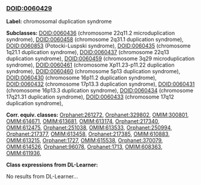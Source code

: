 
### [DOID:0060429](http://purl.obolibrary.org/obo/DOID_0060429)
**Label:** chromosomal duplication syndrome

**Subclasses:** [DOID:0060436](http://purl.obolibrary.org/obo/DOID_0060436) (chromosome 22q11.2 microduplication syndrome), [DOID:0060458](http://purl.obolibrary.org/obo/DOID_0060458) (chromosome 2q31.1 duplication syndrome), [DOID:0060853](http://purl.obolibrary.org/obo/DOID_0060853) (Potocki-Luspski syndrome), [DOID:0060435](http://purl.obolibrary.org/obo/DOID_0060435) (chromosome 1q21.1 duplication syndrome), [DOID:0060437](http://purl.obolibrary.org/obo/DOID_0060437) (chromosome 22q13 duplication syndrome), [DOID:0060459](http://purl.obolibrary.org/obo/DOID_0060459) (chromosome 3q29 microduplication syndrome), [DOID:0060461](http://purl.obolibrary.org/obo/DOID_0060461) (chromosome Xp11.23-p11.22 duplication syndrome), [DOID:0060460](http://purl.obolibrary.org/obo/DOID_0060460) (chromosome 5p13 duplication syndrome), [DOID:0060430](http://purl.obolibrary.org/obo/DOID_0060430) (chromosome 16p11.2 duplication syndrome), [DOID:0060432](http://purl.obolibrary.org/obo/DOID_0060432) (chromosome 17p13.3 duplication syndrome), [DOID:0060431](http://purl.obolibrary.org/obo/DOID_0060431) (chromosome 16p13.3 duplication syndrome), [DOID:0060434](http://purl.obolibrary.org/obo/DOID_0060434) (chromosome 17q21.31 duplication syndrome), [DOID:0060433](http://purl.obolibrary.org/obo/DOID_0060433) (chromosome 17q12 duplication syndrome), 

**Corr. equiv. classes:** [Orphanet:261272](http://www.orpha.net/ORDO/Orphanet_261272), [Orphanet:329802](http://www.orpha.net/ORDO/Orphanet_329802), [OMIM:300801](http://purl.obolibrary.org/obo/OMIM_300801), [OMIM:614671](http://purl.obolibrary.org/obo/OMIM_614671), [OMIM:613681](http://purl.obolibrary.org/obo/OMIM_613681), [OMIM:613174](http://purl.obolibrary.org/obo/OMIM_613174), [Orphanet:217340](http://www.orpha.net/ORDO/Orphanet_217340), [OMIM:612475](http://purl.obolibrary.org/obo/OMIM_612475), [Orphanet:251038](http://www.orpha.net/ORDO/Orphanet_251038), [OMIM:613533](http://purl.obolibrary.org/obo/OMIM_613533), [Orphanet:250994](http://www.orpha.net/ORDO/Orphanet_250994), [Orphanet:217377](http://www.orpha.net/ORDO/Orphanet_217377), [OMIM:613458](http://purl.obolibrary.org/obo/OMIM_613458), [Orphanet:217385](http://www.orpha.net/ORDO/Orphanet_217385), [OMIM:610883](http://purl.obolibrary.org/obo/OMIM_610883), [OMIM:613215](http://purl.obolibrary.org/obo/OMIM_613215), [Orphanet:1727](http://www.orpha.net/ORDO/Orphanet_1727), [OMIM:615538](http://purl.obolibrary.org/obo/OMIM_615538), [Orphanet:370079](http://www.orpha.net/ORDO/Orphanet_370079), [OMIM:614526](http://purl.obolibrary.org/obo/OMIM_614526), [Orphanet:96078](http://www.orpha.net/ORDO/Orphanet_96078), [Orphanet:1713](http://www.orpha.net/ORDO/Orphanet_1713), [OMIM:608363](http://purl.obolibrary.org/obo/OMIM_608363), [OMIM:611936](http://purl.obolibrary.org/obo/OMIM_611936), 

**Class expressions from DL-Learner:**

No results from DL-Learner...



